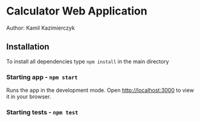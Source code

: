 # Calculator Web Application

Author: Kamil Kazimierczyk

## Installation

To install all dependencies type `npm install` in the main directory

### Starting app - `npm start`

Runs the app in the development mode.
Open [http://localhost:3000](http://localhost:3000) to view it in your browser.

### Starting tests - `npm test`
